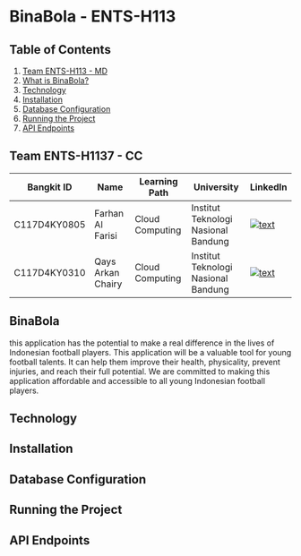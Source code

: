 # BinaBola - ENTS-H113
## Table of Contents

1. [Team ENTS-H113 - MD](#Team-ENTS-H113---md)
2. [What is BinaBola?](#BinaBola)
3. [Technology](#Technology)
4. [Installation](#Installation)
5. [Database Configuration](#Database-Configuration)
6. [Running the Project](#Running-the-Project)
7. [API Endpoints](#API-Endpoints)


## Team ENTS-H1137 - CC

| Bangkit ID | Name | Learning Path | University |LinkedIn |
| ---      | ---       | ---       | ---       | ---       |
| C117D4KY0805 | Farhan Al Farisi | Cloud Computing | 	Institut Teknologi Nasional Bandung | [![text](https://img.shields.io/badge/LinkedIn-0077B5?style=for-the-badge&logo=linkedin&logoColor=white)](https://www.linkedin.com/in/farhan-al-farisi-744499196/) |
| C117D4KY0310 | Qays Arkan Chairy |  Cloud Computing | Institut Teknologi Nasional Bandung | [![text](https://img.shields.io/badge/LinkedIn-0077B5?style=for-the-badge&logo=linkedin&logoColor=white)](https://www.linkedin.com/in/qaysarkan/) |

## BinaBola

this application has the potential to make a real difference in the lives of Indonesian football players. This application will be a valuable tool for young football talents. It can help them improve their health, physicality, prevent injuries, and reach their full potential. We are committed to making this application affordable and accessible to all young Indonesian football players.

## Technology

## Installation

## Database Configuration

## Running the Project

## API Endpoints

